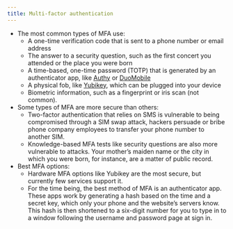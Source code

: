 ```yaml
---
title: Multi-factor authentication
---
```


- The most common types of MFA use:
	- A one-time verification code that is sent to a phone number or email address
	- The answer to a security question, such as the first concert you attended or the place you were born
	- A time-based, one-time password (TOTP) that is generated by an authenticator app, like [Authy](https://authy.com/) or [DuoMobile](https://play.google.com/store/apps/details?id=com.duosecurity.duomobile&hl=en_US)
	- A physical fob, like [Yubikey](https://www.yubico.com/), which can be plugged into your device
	- Biometric information, such as a fingerprint or iris scan (not common).
- Some types of MFA are more secure than others:
	- Two-factor authentication that relies on SMS is vulnerable to being compromised through a SIM swap attack, hackers persuade or bribe phone company employees to transfer your phone number to another SIM.
	- Knowledge-based MFA tests like security questions are also more vulnerable to attacks. Your mother’s maiden name or the city in which you were born, for instance, are a matter of public record.
- Best MFA options:
	- Hardware MFA options like Yubikey are the most secure, but currently few services support it. 
	- For the time being, the best method of MFA is an authenticator app. These apps work by generating a hash based on the time and a secret key, which only your phone and the website’s servers know. This hash is then shortened to a six-digit number for you to type in to a window following the username and password page at sign in.